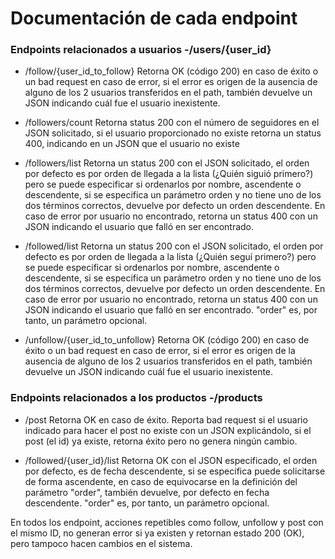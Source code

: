 # Documentación de cada endpoint

### Endpoints relacionados a usuarios -/users/{user_id}
* /follow/{user_id_to_follow} Retorna OK (código 200) en caso de éxito
  o un bad request en caso de error, si el error es origen de la ausencia de 
  alguno de los 2 usuarios transferidos en el path, también devuelve un JSON
  indicando cuál fue el usuario inexistente.
  

* /followers/count Retorna status 200 con el número de seguidores en el JSON solicitado, si el usuario
  proporcionado no existe retorna un status 400, indicando en un JSON
  que el usuario no existe
  

* /followers/list Retorna un status 200 con el JSON solicitado, el orden por defecto
  es por orden de llegada a la lista (¿Quién siguió primero?)
  pero se puede especificar si ordenarlos por nombre, ascendente o descendente,
  si se especifica un parámetro orden y no tiene uno de los dos términos correctos,
  devuelve por defecto un orden descendente. En caso de error por usuario no encontrado,
  retorna un status 400 con un JSON indicando el usuario que falló en ser encontrado.
  

* /followed/list Retorna un status 200 con el JSON solicitado, el orden por defecto
  es por orden de llegada a la lista (¿Quién seguí primero?)
  pero se puede especificar si ordenarlos por nombre, ascendente o descendente,
  si se especifica un parámetro orden y no tiene uno de los dos términos correctos,
  devuelve por defecto un orden descendente. En caso de error por usuario no encontrado,
  retorna un status 400 con un JSON indicando el usuario que falló en ser encontrado.
  "order" es, por tanto, un parámetro opcional.
  

* /unfollow/{user_id_to_unfollow} Retorna OK (código 200) en caso de éxito
  o un bad request en caso de error, si el error es origen de la ausencia de
  alguno de los 2 usuarios transferidos en el path, también devuelve un JSON
  indicando cuál fue el usuario inexistente.
  

### Endpoints relacionados a los productos -/products
* /post Retorna OK en caso de éxito. Reporta bad request si el usuario indicado
  para hacer el post no existe con un JSON explicándolo, si el post (el id) ya existe,
  retorna éxito pero no genera ningún cambio.
  

* /followed/{user_id}/list Retorna OK con el JSON especificado, el orden por defecto,
  es de fecha descendente, si se especifica puede solicitarse de forma ascendente,
  en caso de equivocarse en la definición del parámetro "order", también devuelve, por
  defecto en fecha descendente. "order" es, por tanto, un parámetro opcional.
  

En todos los endpoint, acciones repetibles como follow, unfollow y post con el mismo ID,
no generan error si ya existen y retornan estado 200 (OK), pero tampoco hacen cambios en
el sistema.